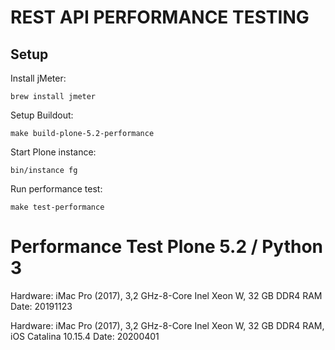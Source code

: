 # REST API PERFORMANCE TESTING

## Setup

Install jMeter:

````
brew install jmeter
````

Setup Buildout:

````
make build-plone-5.2-performance
````

Start Plone instance:

````
bin/instance fg
````

Run performance test:

````
make test-performance
````


# Performance Test Plone 5.2 / Python 3

Hardware: iMac Pro (2017), 3,2 GHz-8-Core Inel Xeon W, 32 GB DDR4 RAM
Date: 20191123

Hardware: iMac Pro (2017), 3,2 GHz-8-Core Inel Xeon W, 32 GB DDR4 RAM, iOS Catalina 10.15.4
Date: 20200401


